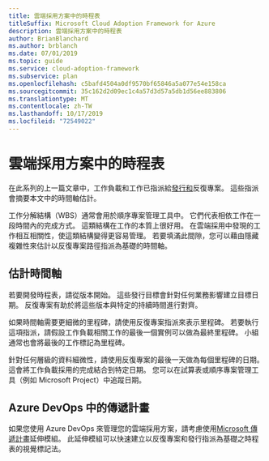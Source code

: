```yaml
---
title: 雲端採用方案中的時程表
titleSuffix: Microsoft Cloud Adoption Framework for Azure
description: 雲端採用方案中的時程表
author: BrianBlanchard
ms.author: brblanch
ms.date: 07/01/2019
ms.topic: guide
ms.service: cloud-adoption-framework
ms.subservice: plan
ms.openlocfilehash: c5bafd4504a0df9570bf65846a5a077e54e158ca
ms.sourcegitcommit: 35c162d2d09ec1c4a57d3d57a5db1d56ee883806
ms.translationtype: MT
ms.contentlocale: zh-TW
ms.lasthandoff: 10/17/2019
ms.locfileid: "72549022"
---
```

# <a name="timelines-in-a-cloud-adoption-plan"></a>雲端採用方案中的時程表

在此系列的上一篇文章中，工作負載和工作已指派給[發行和](./iteration-paths.md)反復專案。 這些指派會摘要本文中的時間軸估計。

工作分解結構（WBS）通常會用於順序專案管理工具中。 它們代表相依工作在一段時間內的完成方式。 這類結構在工作的本質上很好用。 在雲端採用中發現的工作相互相關性，使這類結構變得更容易管理。 若要填滿此間隙，您可以藉由隱藏複雜性來估計以反復專案路徑指派為基礎的時間軸。

## <a name="estimate-timelines"></a>估計時間軸

若要開發時程表，請從版本開始。 這些發行目標會針對任何業務影響建立目標日期。 反復專案有助於將這些版本與特定的持續時間進行對齊。

如果時間軸需要更細微的里程碑，請使用反復專案指派來表示里程碑。 若要執行這項指派，請假設工作負載相關工作的最後一個實例可以做為最終里程碑。 小組通常也會將最後的工作標記為里程碑。

針對任何層級的資料細微性，請使用反復專案的最後一天做為每個里程碑的日期。 這會將工作負載採用的完成結合到特定日期。 您可以在試算表或順序專案管理工具（例如 Microsoft Project）中追蹤日期。

## <a name="delivery-plans-in-azure-devops"></a>Azure DevOps 中的傳遞計畫

如果您使用 Azure DevOps 來管理您的雲端採用方案，請考慮使用[Microsoft 傳遞計畫](https://marketplace.visualstudio.com/items?itemName=ms.vss-plans)延伸模組。 此延伸模組可以快速建立以反復專案和發行指派為基礎之時程表的視覺標記法。
